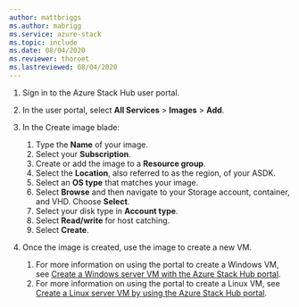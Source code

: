 ```yaml
---
author: mattbriggs
ms.author: mabrigg
ms.service: azure-stack
ms.topic: include
ms.date: 08/04/2020
ms.reviewer: thoroet
ms.lastreviewed: 08/04/2020
---
```


1. Sign in to the Azure Stack Hub user portal.

2. In the user portal, select  **All Services** > **Images** > **Add**.

3. In the Create image blade:

    1. Type the **Name** of your image.
    2. Select your **Subscription**.
    3. Create or add the image to a **Resource group**.
    4. Select the **Location**, also referred to as the region, of your ASDK.
    5. Select an **OS type** that matches your image.
    6. Select **Browse** and then navigate to your Storage account, container, and VHD. Choose **Select**.
    7. Select your disk type in **Account type**.
    8. Select **Read/write** for host catching.
    9. Select **Create**.

4. Once the image is created, use the image to create a new VM. 
    1. For more information on using the portal to create a Windows VM, see [Create a Windows server VM with the Azure Stack Hub portal](/azure-stack/user/azure-stack-quick-windows-portal.md).
    1. For more information on using the portal to create a Linux VM, see [Create a Linux server VM by using the Azure Stack Hub portal](azure-stack/user/azure-stack-quick-linux-portal.md).